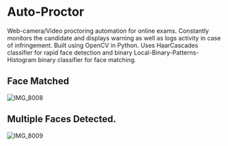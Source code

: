 # Auto-Proctor
Web-camera/Video proctoring automation for online exams. Constantly monitors the candidate and displays warning as well as logs activity in case of infringement. Built using OpenCV in Python. Uses HaarCascades classifier for rapid face detection and binary Local-Binary-Patterns-Histogram binary classifier for face matching.

## Face Matched
![IMG_8008](https://github.com/Chirag0090/AI_Proctoring/assets/137194170/8a789095-835f-44d6-b6aa-5631754b4bf0)

## Multiple Faces Detected.
![IMG_8009](https://github.com/Chirag0090/AI_Proctoring/assets/137194170/d05b863a-efb1-4a33-8f42-24b41370ff04)


